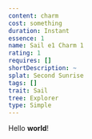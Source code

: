 ```yaml
---
content: charm
cost: something
duration: Instant
essence: 1
name: Sail e1 Charm 1
rating: 1
requires: []
shortDescription: ~
splat: Second Sunrise
tags: []
trait: Sail
tree: Explorer
type: Simple
---
```


Hello **world**!
